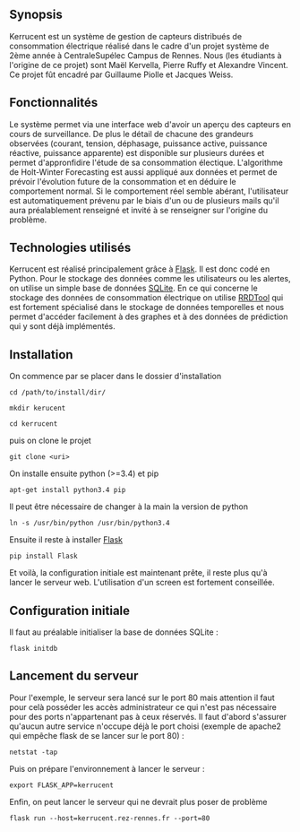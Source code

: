 ## Synopsis

Kerrucent est un système de gestion de capteurs distribués de consommation électrique réalisé dans le cadre d'un projet système de 2ème année à CentraleSupélec Campus de Rennes. Nous (les étudiants à l'origine de ce projet) sont Maël Kervella, Pierre Ruffy et Alexandre Vincent. Ce projet fût encadré par Guillaume Piolle et Jacques Weiss.

## Fonctionnalités

Le système permet via une interface web d'avoir un aperçu des capteurs en cours de surveillance. De plus le détail de chacune des grandeurs observées (courant, tension, déphasage, puissance active, puissance réactive, puissance apparente) est disponible sur plusieurs durées et permet d'appronfidire l'étude de sa consommation électique.
L'algorithme de Holt-Winter Forecasting est aussi appliqué aux données et permet de prévoir l'évolution future de la consommation et en déduire le comportement normal. Si le comportement réel semble abérant, l'utilisateur est automatiquement prévenu par le biais d'un ou de plusieurs mails qu'il aura préalablement renseigné et invité à se renseigner sur l'origine du problème.

## Technologies utilisés

Kerrucent est réalisé principalement grâce à [Flask](http://flask.pocoo.org/). Il est donc codé en Python. Pour le stockage des données comme les utilisateurs ou les alertes, on utilise un simple base de données [SQLite](https://sqlite.org/). En ce qui concerne le stockage des données de consommation électrique on utilise [RRDTool](http://oss.oetiker.ch/rrdtool/) qui est fortement spécialisé dans le stockage de données temporelles et nous permet d'accéder facilement à des graphes et à des données de prédiction qui y sont déjà implémentés.

## Installation

On commence par se placer dans le dossier d'installation

```cd /path/to/install/dir/```

```mkdir kerucent```

```cd kerrucent```

puis on clone le projet

```git clone <uri>```

On installe ensuite python (>=3.4) et pip

```apt-get install python3.4 pip```

Il peut être nécessaire de changer à la main la version de python

```ln -s /usr/bin/python /usr/bin/python3.4```

Ensuite il reste à installer [Flask](http://flask.pocoo.org/)

```pip install Flask```

Et voilà, la configuration initiale est maintenant prête, il reste plus qu'à lancer le serveur web. L'utilisation d'un screen est fortement conseillée.

## Configuration initiale

Il faut au préalable initialiser la base de données SQLite :

```flask initdb```

## Lancement du serveur

Pour l'exemple, le serveur sera lancé sur le port 80 mais attention il faut pour celà posséder les accès administrateur ce qui n'est pas nécessaire pour des ports n'appartenant pas à ceux réservés.
Il faut d'abord s'assurer qu'aucun autre service n'occupe déjà le port choisi (exemple de apache2 qui empêche flask de se lancer sur le port 80) :

```netstat -tap```

Puis on prépare l'environnement à lancer le serveur :

```export FLASK_APP=kerrucent```

Enfin, on peut lancer le serveur qui ne devrait plus poser de problème

```flask run --host=kerrucent.rez-rennes.fr --port=80```

